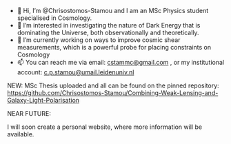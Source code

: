 - 👋 Hi, I’m @Chrisostomos-Stamou and I am an MSc Physics student specialised in Cosmology.
- 👀 I’m interested in investigating the nature of Dark Energy that is dominating the Universe, both observationally and theoretically.
- 🌱 I’m currently working on ways to improve cosmic shear measurements, which is a powerful probe for placing constraints on Cosmology
- 📫 You can reach me via email: cstammc@gmail.com , or my institutional account: c.p.stamou@umail.leidenuniv.nl

NEW: MSc Thesis uploaded and all can be found on the pinned repository: https://github.com/Chrisostomos-Stamou/Combining-Weak-Lensing-and-Galaxy-Light-Polarisation

NEAR FUTURE: 

 I will soon create a personal website, where more information will be available.
